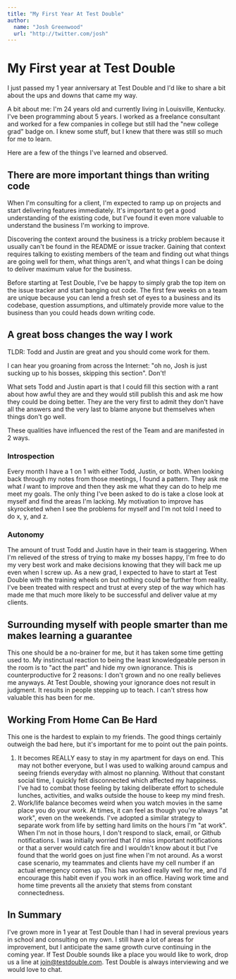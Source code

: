 ```yaml
---
title: "My First Year At Test Double"
author:
  name: "Josh Greenwood"
  url: "http://twitter.com/josh"
---
```


# My First year at Test Double
I just passed my 1 year anniversary at Test Double and I'd like to share a bit about the ups and downs that came my way.

A bit about me: I'm 24 years old and currently living in Louisville, Kentucky. I've been programming about 5 years. I worked as a freelance consultant and worked for a few companies in college but still had the "new college grad" badge on. I knew some stuff, but I knew that there was still so much for me to learn.

Here are a few of the things I've learned and observed.

## There are more important things than writing code
When I'm consulting for a client, I'm expected to ramp up on projects and start delivering features immediately. It's important to get a good understanding of the existing code, but I've found it even more valuable to understand the business I'm working to improve.

Discovering the context around the business is a tricky problem because it usually can't be found in the README or issue tracker. Gaining that context requires talking to existing members of the team and finding out what things are going well for them, what things aren't, and what things I can be doing to deliver maximum value for the business.

Before starting at Test Double, I've be happy to simply grab the top item on the issue tracker and start banging out code. The first few weeks on a team are unique because you can lend a fresh set of eyes to a business and its codebase, question assumptions, and ultimately provide more value to the business than you could heads down writing code.

## A great boss changes the way I work
TLDR: Todd and Justin are great and you should come work for them.

I can hear you groaning from across the Internet: "oh no, Josh is just sucking up to his bosses, skipping this section". Don't!

What sets Todd and Justin apart is that I could fill this section with a rant about how awful they are and they would still publish this and ask me how they could be doing better. They are the very first to admit they don't have all the answers and the very last to blame anyone but themselves when things don't go well.

These qualities have influenced the rest of the Team and are manifested in 2 ways.

### Introspection
Every month I have a 1 on 1 with either Todd, Justin, or both. When looking back through my notes from those meetings, I found a pattern. They ask me what *I* want to improve and then they ask me what they can do to help me meet my goals. The only thing I've been asked to do is take a close look at myself and find the areas I'm lacking. My motivation to improve has skyrocketed when I see the problems for myself and I'm not told I need to do x, y, and z.

### Autonomy
The amount of trust Todd and Justin have in their team is staggering. When I'm relieved of the stress of trying to make my bosses happy, I'm free to do my very best work and make decisions knowing that they will back me up even when I screw up. As a new grad, I expected to have to start at Test Double with the training wheels on but nothing could be further from reality. I've been treated with respect and trust at every step of the way which has made me that much more likely to be successful and deliver value at my clients.

## Surrounding myself with people smarter than me makes learning a guarantee
This one should be a no-brainer for me, but it has taken some time getting used to. My instinctual reaction to being the least knowledgeable person in the room is to "act the part" and hide my own ignorance. This is counterproductive for 2 reasons: I don't grown and no one really believes me anyways. At Test Double, showing your ignorance does not result in judgment. It results in people stepping up to teach. I can't stress how valuable this has been for me.

## Working From Home Can Be Hard
This one is the hardest to explain to my friends. The good things certainly outweigh the bad here, but it's important for me to point out the pain points.

1. It becomes REALLY easy to stay in my apartment for days on end. This may not bother everyone, but I was used to walking around campus and seeing friends everyday with almost no planning. Without that constant social time, I quickly felt disconnected which affected my happiness. I've had to combat those feeling by taking deliberate effort to schedule lunches, activities, and walks outside the house to keep my mind fresh.
2. Work/life balance becomes weird when you watch movies in the same place you do your work. At times, it can feel as though you're always "at work", even on the weekends. I've adopted a similar strategy to separate work from life by setting hard limits on the hours I'm "at work". When I'm not in those hours, I don't respond to slack, email, or Github notifications. I was initially worried that I'd miss important notifications or that a server would catch fire and I wouldn't know about it but I've found that the world goes on just fine when I'm not around. As a worst case scenario, my teammates and clients have my cell number if an actual emergency comes up. This has worked really well for me, and I'd encourage this habit even if you work in an office. Having work time and home time prevents all the anxiety that stems from constant connectedness.

## In Summary
I've grown more in 1 year at Test Double than I had in several previous years in school and consulting on my own. I still have a lot of areas for improvement, but I anticipate the same growth curve continuing in the coming year. If Test Double sounds like a place you would like to work, drop us a line at join@testdouble.com. Test Double is always interviewing and we would love to chat.
